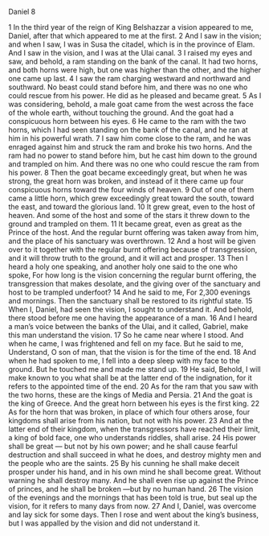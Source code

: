Daniel 8

1	In the third year of the reign of King Belshazzar a vision appeared to me, Daniel, after that which appeared to me at the first.
2	And I saw in the vision; and when I saw, I was in Susa the citadel, which is in the province of Elam. And I saw in the vision, and I was at the Ulai canal.
3	I raised my eyes and saw, and behold, a ram standing on the bank of the canal. It had two horns, and both horns were high, but one was higher than the other, and the higher one came up last.
4	I saw the ram charging westward and northward and southward. No beast could stand before him, and there was no one who could rescue from his power. He did as he pleased and became great.
5	As I was considering, behold, a male goat came from the west across the face of the whole earth, without touching the ground. And the goat had a conspicuous horn between his eyes.
6	He came to the ram with the two horns, which I had seen standing on the bank of the canal, and he ran at him in his powerful wrath.
7	I saw him come close to the ram, and he was enraged against him and struck the ram and broke his two horns. And the ram had no power to stand before him, but he cast him down to the ground and trampled on him. And there was no one who could rescue the ram from his power.
8	Then the goat became exceedingly great, but when he was strong, the great horn was broken, and instead of it there came up four conspicuous horns toward the four winds of heaven.
9	Out of one of them came a little horn, which grew exceedingly great toward the south, toward the east, and toward the glorious land.
10	It grew great, even to the host of heaven. And some of the host and some of the stars it threw down to the ground and trampled on them.
11	It became great, even as great as the Prince of the host. And the regular burnt offering was taken away from him, and the place of his sanctuary was overthrown.
12	And a host will be given over to it together with the regular burnt offering because of transgression, and it will throw truth to the ground, and it will act and prosper.
13	Then I heard a holy one speaking, and another holy one said to the one who spoke, For how long is the vision concerning the regular burnt offering, the transgression that makes desolate, and the giving over of the sanctuary and host to be trampled underfoot?
14	And he said to me, For 2,300 evenings and mornings. Then the sanctuary shall be restored to its rightful state.
15	When I, Daniel, had seen the vision, I sought to understand it. And behold, there stood before me one having the appearance of a man.
16	And I heard a man’s voice between the banks of the Ulai, and it called, Gabriel, make this man understand the vision.
17	So he came near where I stood. And when he came, I was frightened and fell on my face. But he said to me, Understand, O son of man, that the vision is for the time of the end.
18	And when he had spoken to me, I fell into a deep sleep with my face to the ground. But he touched me and made me stand up.
19	He said, Behold, I will make known to you what shall be at the latter end of the indignation, for it refers to the appointed time of the end.
20	As for the ram that you saw with the two horns, these are the kings of Media and Persia.
21	And the goat is the king of Greece. And the great horn between his eyes is the first king.
22	As for the horn that was broken, in place of which four others arose, four kingdoms shall arise from his nation, but not with his power.
23	And at the latter end of their kingdom, when the transgressors have reached their limit, a king of bold face, one who understands riddles, shall arise.
24	His power shall be great — but not by his own power; and he shall cause fearful destruction and shall succeed in what he does, and destroy mighty men and the people who are the saints.
25	By his cunning he shall make deceit prosper under his hand, and in his own mind he shall become great. Without warning he shall destroy many. And he shall even rise up against the Prince of princes, and he shall be broken —but by no human hand.
26	The vision of the evenings and the mornings that has been told is true, but seal up the vision, for it refers to many days from now.
27	And I, Daniel, was overcome and lay sick for some days. Then I rose and went about the king’s business, but I was appalled by the vision and did not understand it.

